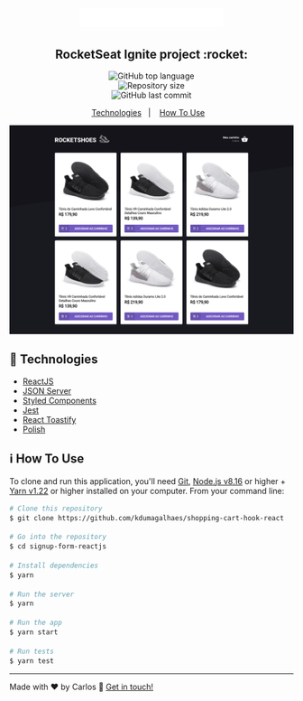 <h1 align="center">
    <img alt="RocketShoes" src="src/assets/images/logo.svg" width="256" />
    <br>
</h1>

<h2 align="center">
    RocketSeat Ignite project :rocket:
</h2>
<p align="center">
  <img alt="GitHub top language" src="https://img.shields.io/github/languages/top/kdumagalhaes/shopping-cart-hook-react">
  <br />
  <img alt="Repository size" src="https://img.shields.io/github/repo-size/kdumagalhaes/shopping-cart-hook-react">
  <br />
    <img alt="GitHub last commit" src="https://img.shields.io/github/last-commit/kdumagalhaes/shopping-cart-hook-react">
</p>

<p align="center">
  <a href="#rocket-technologies">Technologies</a>&nbsp;&nbsp;&nbsp;|&nbsp;&nbsp;&nbsp;
  <a href="#information_source-how-to-use">How To Use</a>&nbsp;&nbsp;&nbsp;
</p>

<img alt="Shopping cart hook react" src="src/assets/images/screen-capture.webp" />

## :rocket: Technologies

-  [ReactJS](https://reactjs.org/)
-  [JSON Server](https://www.npmjs.com/package/json-server)
-  [Styled Components](https://styled-components.com/)
-  [Jest](https://jestjs.io/pt-BR/)
-  [React Toastify](https://www.npmjs.com/package/react-toastify)
-  [Polish](https://polished.js.org/)

## :information_source: How To Use

To clone and run this application, you'll need [Git](https://git-scm.com), [Node.js v8.16][nodejs] or higher + [Yarn v1.22][yarn] or higher installed on your computer. From your command line:

```bash
# Clone this repository
$ git clone https://github.com/kdumagalhaes/shopping-cart-hook-react

# Go into the repository
$ cd signup-form-reactjs

# Install dependencies
$ yarn

# Run the server
$ yarn

# Run the app
$ yarn start

# Run tests
$ yarn test
```
---

Made with ♥ by Carlos :wave: [Get in touch!](https://www.linkedin.com/in/kdumagalhaes/)

[nodejs]: https://nodejs.org/
[yarn]: https://yarnpkg.com/
[vc]: https://code.visualstudio.com/
[vceditconfig]: https://marketplace.visualstudio.com/items?itemName=EditorConfig.EditorConfig
[vceslint]: https://marketplace.visualstudio.com/items?itemName=dbaeumer.vscode-eslint
